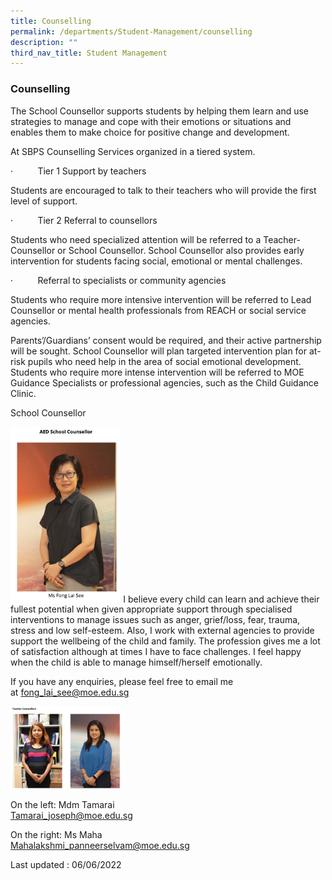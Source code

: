 ```yaml
---
title: Counselling
permalink: /departments/Student-Management/counselling
description: ""
third_nav_title: Student Management
---
```

### Counselling

The School Counsellor supports students by helping them learn and use strategies to manage and cope with their emotions or situations and enables them to make choice for positive change and development.

At SBPS Counselling Services organized in a tiered system.

·          Tier 1 Support by teachers

Students are encouraged to talk to their teachers who will provide the first level of support.

·          Tier 2 Referral to counsellors

Students who need specialized attention will be referred to a Teacher-Counsellor or School Counsellor. School Counsellor also provides early intervention for students facing social, emotional or mental challenges.

·          Referral to specialists or community agencies

Students who require more intensive intervention will be referred to Lead Counsellor or mental health professionals from REACH or social service agencies.

Parents’/Guardians’ consent would be required, and their active partnership will be sought. School Counsellor will plan targeted intervention plan for at-risk pupils who need help in the area of social emotional development. Students who require more intense intervention will be referred to MOE Guidance Specialists or professional agencies, such as the Child Guidance Clinic.

School Counsellor

<img src="/images/cmt2.png" 
     style="width:35%">
I believe every child can learn and achieve their fullest potential when given appropriate support through specialised interventions to manage issues such as anger, grief/loss, fear, trauma, stress and low self-esteem. Also, I work with external agencies to provide support the wellbeing of the child and family. The profession gives me a lot of satisfaction although at times I have to face challenges. I feel happy when the child is able to manage himself/herself emotionally.  

If you have any enquiries, please feel free to email me at [fong\_lai\_see@moe.edu.sg](mailto:fong_lai_see@moe.edu.sg)

<img src="/images/cmt3.png" 
     style="width:35%">

On the left: Mdm Tamarai  
[Tamarai\_joseph@moe.edu.sg](mailto:Tamarai_joseph@moe.edu.sg)

On the right: Ms Maha  
[Mahalakshmi\_panneerselvam@moe.edu.sg](mailto:Mahalakshmi_panneerselvam@moe.edu.sg)

Last updated : 06/06/2022